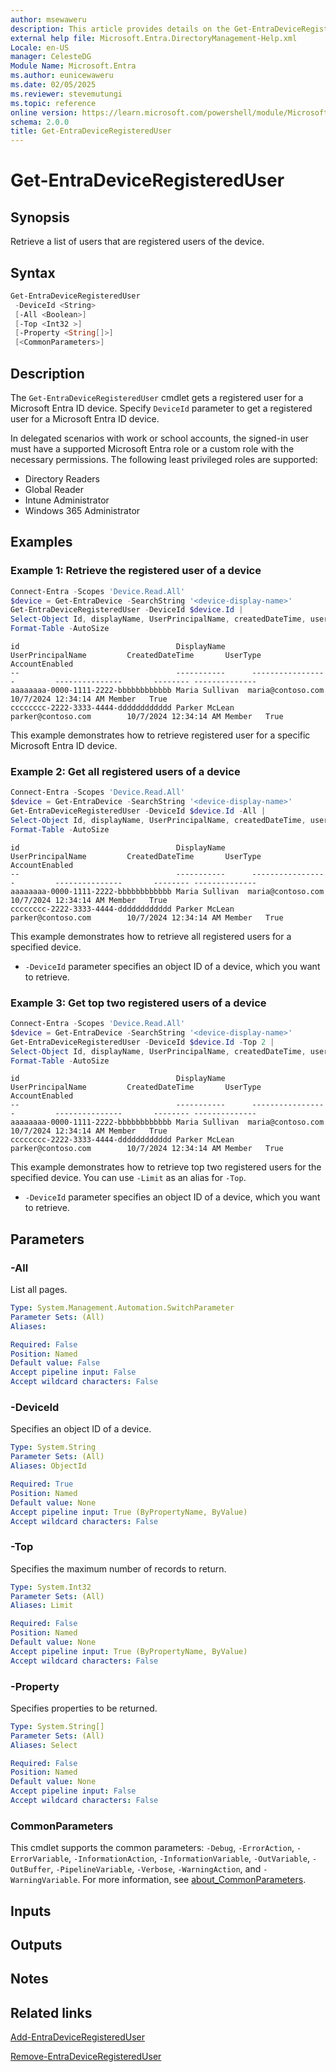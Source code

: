 ```yaml
---
author: msewaweru
description: This article provides details on the Get-EntraDeviceRegisteredUser command.
external help file: Microsoft.Entra.DirectoryManagement-Help.xml
Locale: en-US
manager: CelesteDG
Module Name: Microsoft.Entra
ms.author: eunicewaweru
ms.date: 02/05/2025
ms.reviewer: stevemutungi
ms.topic: reference
online version: https://learn.microsoft.com/powershell/module/Microsoft.Entra/Get-EntraDeviceRegisteredUser
schema: 2.0.0
title: Get-EntraDeviceRegisteredUser
---
```


# Get-EntraDeviceRegisteredUser

## Synopsis

Retrieve a list of users that are registered users of the device.

## Syntax

```powershell
Get-EntraDeviceRegisteredUser
 -DeviceId <String>
 [-All <Boolean>]
 [-Top <Int32 >]
 [-Property <String[]>]
 [<CommonParameters>]
```

## Description

The `Get-EntraDeviceRegisteredUser` cmdlet gets a registered user for a Microsoft Entra ID device. Specify `DeviceId` parameter to get a registered user for a Microsoft Entra ID device.

In delegated scenarios with work or school accounts, the signed-in user must have a supported Microsoft Entra role or a custom role with the necessary permissions. The following least privileged roles are supported:

- Directory Readers
- Global Reader
- Intune Administrator
- Windows 365 Administrator

## Examples

### Example 1: Retrieve the registered user of a device

```powershell
Connect-Entra -Scopes 'Device.Read.All'
$device = Get-EntraDevice -SearchString '<device-display-name>'
Get-EntraDeviceRegisteredUser -DeviceId $device.Id |
Select-Object Id, displayName, UserPrincipalName, createdDateTime, userType, accountEnabled |
Format-Table -AutoSize
```

```Output
id                                   DisplayName      UserPrincipalName         CreatedDateTime       UserType AccountEnabled
--                                   -----------      -----------------         ---------------       -------- --------------
aaaaaaaa-0000-1111-2222-bbbbbbbbbbbb Maria Sullivan  maria@contoso.com         10/7/2024 12:34:14 AM Member   True
cccccccc-2222-3333-4444-dddddddddddd Parker McLean   parker@contoso.com        10/7/2024 12:34:14 AM Member   True
```

This example demonstrates how to retrieve registered user for a specific Microsoft Entra ID device.

### Example 2: Get all registered users of a device

```powershell
Connect-Entra -Scopes 'Device.Read.All'
$device = Get-EntraDevice -SearchString '<device-display-name>'
Get-EntraDeviceRegisteredUser -DeviceId $device.Id -All |
Select-Object Id, displayName, UserPrincipalName, createdDateTime, userType, accountEnabled |
Format-Table -AutoSize
```

```Output
id                                   DisplayName      UserPrincipalName         CreatedDateTime       UserType AccountEnabled
--                                   -----------      -----------------         ---------------       -------- --------------
aaaaaaaa-0000-1111-2222-bbbbbbbbbbbb Maria Sullivan  maria@contoso.com         10/7/2024 12:34:14 AM Member   True
cccccccc-2222-3333-4444-dddddddddddd Parker McLean   parker@contoso.com        10/7/2024 12:34:14 AM Member   True
```

This example demonstrates how to retrieve all registered users for a specified device.

- `-DeviceId` parameter specifies an object ID of a device, which you want to retrieve.

### Example 3: Get top two registered users of a device

```powershell
Connect-Entra -Scopes 'Device.Read.All'
$device = Get-EntraDevice -SearchString '<device-display-name>'
Get-EntraDeviceRegisteredUser -DeviceId $device.Id -Top 2 |
Select-Object Id, displayName, UserPrincipalName, createdDateTime, userType, accountEnabled |
Format-Table -AutoSize
```

```Output
id                                   DisplayName      UserPrincipalName         CreatedDateTime       UserType AccountEnabled
--                                   -----------      -----------------         ---------------       -------- --------------
aaaaaaaa-0000-1111-2222-bbbbbbbbbbbb Maria Sullivan  maria@contoso.com         10/7/2024 12:34:14 AM Member   True
cccccccc-2222-3333-4444-dddddddddddd Parker McLean   parker@contoso.com        10/7/2024 12:34:14 AM Member   True
```

This example demonstrates how to retrieve top two registered users for the specified device. You can use `-Limit` as an alias for `-Top`.

- `-DeviceId` parameter specifies an object ID of a device, which you want to retrieve.

## Parameters

### -All

List all pages.

```yaml
Type: System.Management.Automation.SwitchParameter
Parameter Sets: (All)
Aliases:

Required: False
Position: Named
Default value: False
Accept pipeline input: False
Accept wildcard characters: False
```

### -DeviceId

Specifies an object ID of a device.

```yaml
Type: System.String
Parameter Sets: (All)
Aliases: ObjectId

Required: True
Position: Named
Default value: None
Accept pipeline input: True (ByPropertyName, ByValue)
Accept wildcard characters: False
```

### -Top

Specifies the maximum number of records to return.

```yaml
Type: System.Int32
Parameter Sets: (All)
Aliases: Limit

Required: False
Position: Named
Default value: None
Accept pipeline input: True (ByPropertyName, ByValue)
Accept wildcard characters: False
```

### -Property

Specifies properties to be returned.

```yaml
Type: System.String[]
Parameter Sets: (All)
Aliases: Select

Required: False
Position: Named
Default value: None
Accept pipeline input: False
Accept wildcard characters: False
```

### CommonParameters

This cmdlet supports the common parameters: `-Debug`, `-ErrorAction`, `-ErrorVariable`, `-InformationAction`, `-InformationVariable`, `-OutVariable`, `-OutBuffer`, `-PipelineVariable`, `-Verbose`, `-WarningAction`, and `-WarningVariable`. For more information, see [about_CommonParameters](https://go.microsoft.com/fwlink/?LinkID=113216).

## Inputs

## Outputs

## Notes

## Related links

[Add-EntraDeviceRegisteredUser](Add-EntraDeviceRegisteredUser.md)

[Remove-EntraDeviceRegisteredUser](Remove-EntraDeviceRegisteredUser.md)
